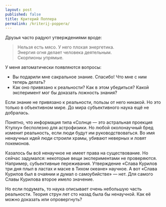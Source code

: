 ```yaml
---
layout: post
published: false
title: Критерий Поппера
permalink: /kriterij-poppera/
---
```

Друзья часто радуют утверждениями вроде:

> Нельзя есть мясо. У него плохая энергетика.  
> Энергия огня делает человека деятельным.  
> Скорпионы упрямые.

У меня автоматически появляются вопросы:

* Вы подарили мне сакральное знание. Спасибо! Что мне с ним теперь делать?
* Как оно привязано к реальности? Как в этом убедиться? Какой эксперимент мог бы доказать ложность знания?

Если знание не привязано к реальности, пользы от него никакой. Но это только в объективном мире. До мира субъективного наука ещё не добралась. 

Понятно, что информация типа «Солнце — это астральная проекция Ктулху» бесполезно для астрофизики. Но любой околонаучный бред изменит реальность, если люди будут им руководствоваться. Во имя ненаучных идей люди строили храмы, убивают неверных и ловят покемонов.



Казалось бы всё ненаучное не имеет права на существование. Но сейчас задумался: некоторые вещи экспериментами не проверяются. Например, субьективные переживания. Утверждение «Слава Курилов три дня плыл в ластах и маске в Тихом океане» научное. А вот «Слава Курилов был в очаянии и думал о самоубийстве» — нет. Для самого Славы Курилова второе имело значение.

 Но если подумать, то наука описывает очень небольшую часть реальности. Теория струн лет сто назад была бы ненаучной. Как её можно доказать или опровергнуть?
 
